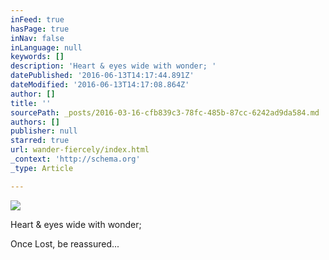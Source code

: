 ```yaml
---
inFeed: true
hasPage: true
inNav: false
inLanguage: null
keywords: []
description: 'Heart & eyes wide with wonder; '
datePublished: '2016-06-13T14:17:44.891Z'
dateModified: '2016-06-13T14:17:08.864Z'
author: []
title: ''
sourcePath: _posts/2016-03-16-cfb839c3-78fc-485b-87cc-6242ad9da584.md
authors: []
publisher: null
starred: true
url: wander-fiercely/index.html
_context: 'http://schema.org'
_type: Article

---
```

![](https://the-grid-user-content.s3-us-west-2.amazonaws.com/605c83cd-f964-4673-b2d0-760f4f29d1f8.png)

Heart & eyes wide with wonder; 

Once Lost, be reassured...